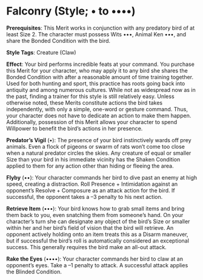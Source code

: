 # Falconry (Style; • to ••••) 
**Prerequisites**: This Merit works in conjunction with any predatory bird of at least Size 2. The character must possess Wits •••, Animal Ken •••, and share the Bonded Condition with the bird. 

**Style Tags**: Creature (Claw) 

**Effect**: Your bird performs incredible feats at your command. You purchase this Merit for your character, who may apply it to any bird she shares the Bonded Condition with after a reasonable amount of time training together. Used for both hunting and sport, this practice has roots going back into antiquity and among numerous cultures. While not as widespread now as in the past, finding a trainer for this style is still relatively easy. Unless otherwise noted, these Merits constitute actions the bird takes independently, with only a simple, one-word or gesture command. Thus, your character does not have to dedicate an action to make them happen. Additionally, possession of this Merit allows your character to spend Willpower to benefit the bird’s actions in her presence. 

**Predator’s Vigil** (•): The presence of your bird instinctively wards off prey animals. Even a flock of pigeons or swarm of rats won’t come too close when a natural predator circles the skies. Any creature of equal or smaller Size than your bird in his immediate vicinity has the Shaken Condition applied to them for any action other than hiding or fleeing the area. 

**Flyby** (••): Your character commands her bird to dive past an enemy at high speed, creating a distraction. Roll Presence + Intimidation against an opponent’s Resolve + Composure as an attack action for the bird. If successful, the opponent takes a –3 penalty to his next action. 

**Retrieve Item** (•••): Your bird knows how to grab small items and bring them back to you, even snatching them from someone’s hand. On your character’s turn she can designate any object of the bird’s Size or smaller within her and her bird’s field of vision that the bird will retrieve. An opponent actively holding onto an item treats this as a Disarm maneuver, but if successful the bird’s roll is automatically considered an exceptional success. This generally requires the bird make an all-out attack. 

**Rake the Eyes** (••••): Your character commands her bird to claw at an opponent’s eyes. Take a –1 penalty to attack. A successful attack applies the Blinded Condition.